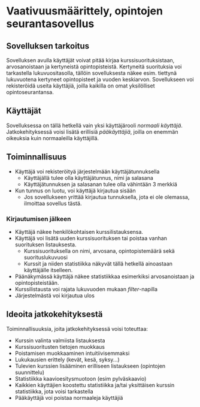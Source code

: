# Vaativuusmäärittely, opintojen seurantasovellus

## Sovelluksen tarkoitus

Sovelluksen avulla käyttäjät voivat pitää kirjaa kurssisuorituksistaan, arvosanoistaan ja
kertyneistä opintopisteistä. Kertyneitä suorituksia voi tarkastella lukuvuositasolla, tällöin sovelluksesta näkee esim. tiettynä lukuvuotena kertyneet opintopisteet ja vuoden keskiarvon. Sovellukseen voi rekisteröidä
useita käyttäjiä, joilla kaikilla on omat yksilölliset opintoseurantansa.

## Käyttäjät

Sovelluksessa on tällä hetkellä vain yksi käyttäjärooli _normaali käyttäjä_. Jatkokehityksessä voisi lisätä erillisiä _pääkäyttäjiä_, joilla on enemmän oikeuksia kuin normaaleilla käyttäjillä.

## Toiminnallisuus

* Käyttäjä voi rekisteröityä järjestelmään käyttäjätunnuksella
	* Käyttäjällä tulee olla käyttäjätunnus, nimi ja salasana
	* Käyttäjätunnuksen ja salasanan tulee olla vähintään 3 merkkiä
* Kun tunnus on luotu, voi käyttäjä kirjautua sisään
	* Jos sovellukseen yrittää kirjautua tunnuksella, jota ei ole olemassa, ilmoittaa sovellus
tästä.

### Kirjautumisen jälkeen

* Käyttäjä näkee henkilökohtaisen kurssilistauksensa.
* Käyttäjä voi lisätä uuden kurssisuorituksen tai poistaa vanhan suorituksen listauksesta.
	* Kurssisuorituksella on nimi, arvosana, opintopistemäärä sekä suorituslukuvuosi
	* Kurssit ja niiden statistiikka näkyvät tällä hetkellä ainoastaan käyttäjälle itselleen.
* Päänäkymässä käyttäjä näkee statistiikkaa esimerkiksi arvosanoistaan ja opintopisteistään.
* Kurssilistausta voi rajata lukuvuoden mukaan _filter_-napilla
* Järjestelmästä voi kirjautua ulos

## Ideoita jatkokehityksestä
Toiminnallisuuksia, joita jatkokehityksessä voisi toteuttaa:
* Kurssin valinta valmiista listauksesta
* Kurssisuoritusten tietojen muokkaus
* Poistamisen muokkaaminen intuitiivisemmaksi
* Lukukausien erittely (kevät, kesä, syksy...)
* Tulevien kurssien lisääminen erilliseen listaukseen (opintojen suunnittelu)
* Statistiikka kaavioesitysmuotoon (esim pylväskaavio)
* Kaikkien käyttäjien koostettu statistiikka ja/tai yksittäisen kurssin statistiikka, jota voisi tarkastella
* Pääkäyttäjä voi poistaa normaaleja käyttäjiä
